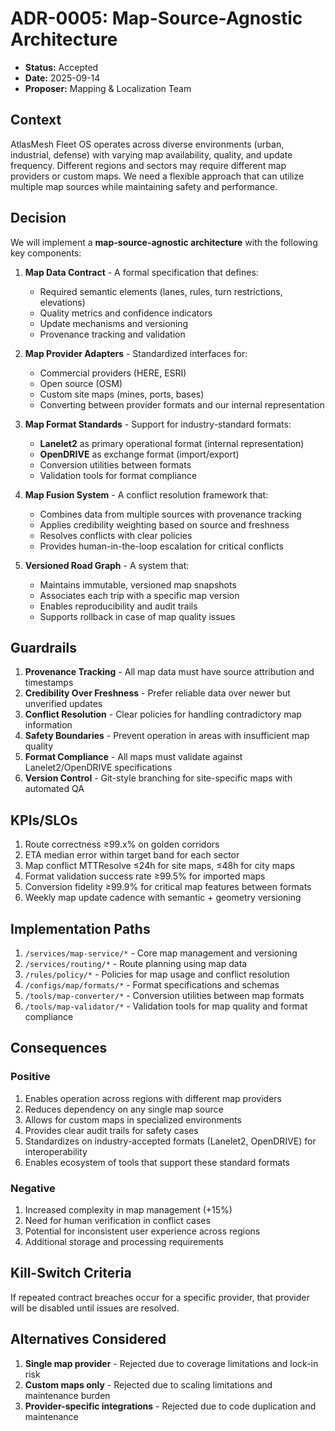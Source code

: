 # ADR-0005: Map-Source-Agnostic Architecture

* **Status:** Accepted
* **Date:** 2025-09-14
* **Proposer:** Mapping & Localization Team

## Context

AtlasMesh Fleet OS operates across diverse environments (urban, industrial, defense) with varying map availability, quality, and update frequency. Different regions and sectors may require different map providers or custom maps. We need a flexible approach that can utilize multiple map sources while maintaining safety and performance.

## Decision

We will implement a **map-source-agnostic architecture** with the following key components:

1. **Map Data Contract** - A formal specification that defines:
   - Required semantic elements (lanes, rules, turn restrictions, elevations)
   - Quality metrics and confidence indicators
   - Update mechanisms and versioning
   - Provenance tracking and validation

2. **Map Provider Adapters** - Standardized interfaces for:
   - Commercial providers (HERE, ESRI)
   - Open source (OSM)
   - Custom site maps (mines, ports, bases)
   - Converting between provider formats and our internal representation

3. **Map Format Standards** - Support for industry-standard formats:
   - **Lanelet2** as primary operational format (internal representation)
   - **OpenDRIVE** as exchange format (import/export)
   - Conversion utilities between formats
   - Validation tools for format compliance

4. **Map Fusion System** - A conflict resolution framework that:
   - Combines data from multiple sources with provenance tracking
   - Applies credibility weighting based on source and freshness
   - Resolves conflicts with clear policies
   - Provides human-in-the-loop escalation for critical conflicts

5. **Versioned Road Graph** - A system that:
   - Maintains immutable, versioned map snapshots
   - Associates each trip with a specific map version
   - Enables reproducibility and audit trails
   - Supports rollback in case of map quality issues

## Guardrails

1. **Provenance Tracking** - All map data must have source attribution and timestamps
2. **Credibility Over Freshness** - Prefer reliable data over newer but unverified updates
3. **Conflict Resolution** - Clear policies for handling contradictory map information
4. **Safety Boundaries** - Prevent operation in areas with insufficient map quality
5. **Format Compliance** - All maps must validate against Lanelet2/OpenDRIVE specifications
6. **Version Control** - Git-style branching for site-specific maps with automated QA

## KPIs/SLOs

1. Route correctness ≥99.x% on golden corridors
2. ETA median error within target band for each sector
3. Map conflict MTTResolve ≤24h for site maps, ≤48h for city maps
4. Format validation success rate ≥99.5% for imported maps
5. Conversion fidelity ≥99.9% for critical map features between formats
6. Weekly map update cadence with semantic + geometry versioning

## Implementation Paths

1. `/services/map-service/*` - Core map management and versioning
2. `/services/routing/*` - Route planning using map data
3. `/rules/policy/*` - Policies for map usage and conflict resolution
4. `/configs/map/formats/*` - Format specifications and schemas
5. `/tools/map-converter/*` - Conversion utilities between map formats
6. `/tools/map-validator/*` - Validation tools for map quality and format compliance

## Consequences

### Positive

1. Enables operation across regions with different map providers
2. Reduces dependency on any single map source
3. Allows for custom maps in specialized environments
4. Provides clear audit trails for safety cases
5. Standardizes on industry-accepted formats (Lanelet2, OpenDRIVE) for interoperability
6. Enables ecosystem of tools that support these standard formats

### Negative

1. Increased complexity in map management (+15%)
2. Need for human verification in conflict cases
3. Potential for inconsistent user experience across regions
4. Additional storage and processing requirements

## Kill-Switch Criteria

If repeated contract breaches occur for a specific provider, that provider will be disabled until issues are resolved.

## Alternatives Considered

1. **Single map provider** - Rejected due to coverage limitations and lock-in risk
2. **Custom maps only** - Rejected due to scaling limitations and maintenance burden
3. **Provider-specific integrations** - Rejected due to code duplication and maintenance
